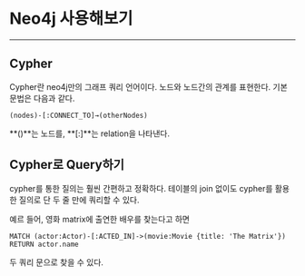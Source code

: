 # Neo4j 사용해보기
---

## Cypher
Cypher란 neo4j만의 그래프 쿼리 언어이다. 노드와 노드간의 관계를 표현한다. 기본 문법은 다음과 같다.

```
(nodes)-[:CONNECT_TO]→(otherNodes)
```

**()**는 노드를, **[:]**는 relation을 나타낸다. 

## Cypher로 Query하기
cypher를 통한 질의는 훨씬 간편하고 정확하다. 테이블의 join 없이도 cypher를 활용한 질의로 단 두 줄 만에 쿼리할 수 있다.

예르 들어, 영화 matrix에 출연한 배우를 찾는다고 하면

```
MATCH (actor:Actor)-[:ACTED_IN]->(movie:Movie {title: 'The Matrix'})
RETURN actor.name
```

두 쿼리 문으로 찾을 수 있다.

